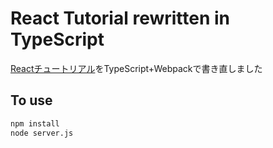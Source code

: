 # React Tutorial rewritten in TypeScript

[Reactチュートリアル](http://facebook.github.io/react/docs/tutorial.html)をTypeScript+Webpackで書き直しました

## To use

```sh
npm install
node server.js
```

